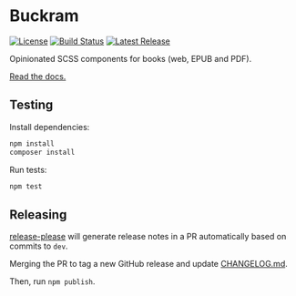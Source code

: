 # Buckram

[![License](https://badgen.net/github/license/pressbooks/buckram)](https://github.com/pressbooks/buckram/blob/main/LICENSE) [![Build Status](https://badgen.net/github/status/pressbooks/buckram)](https://github.com/pressbooks/buckram/actions) [![Latest Release](https://badgen.net/npm/v/buckram)](https://www.npmjs.com/package/buckram)

Opinionated SCSS components for books (web, EPUB and PDF).

[Read the docs.](https://buckram.pressbooks.org/)

## Testing

Install dependencies:

```bash
npm install
composer install
```

Run tests:

```bash
npm test
```

## Releasing

[release-please](https://github.com/googleapis/release-please) will generate release notes in a PR automatically based on commits to `dev`.

Merging the PR to tag a new GitHub release and update [CHANGELOG.md](CHANGELOG.md).

Then, run `npm publish`.
